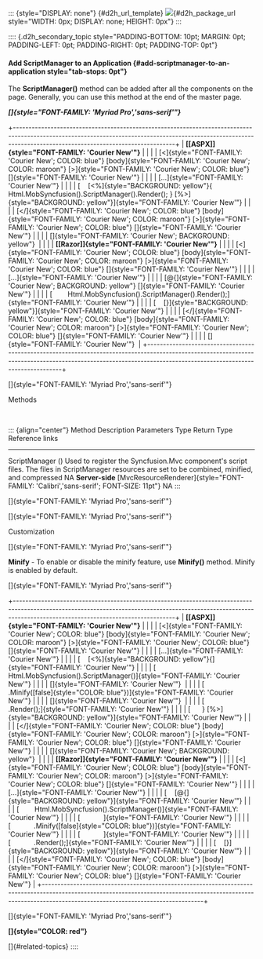 ::: {style="DISPLAY: none"}
[](ms-xhelp:///?Id=d2h_url_template){#d2h_url_template} ![](!package_url!){#d2h_package_url style="WIDTH: 0px; DISPLAY: none; HEIGHT: 0px"}
:::

:::: {.d2h_secondary_topic style="PADDING-BOTTOM: 10pt; MARGIN: 0pt; PADDING-LEFT: 0pt; PADDING-RIGHT: 0pt; PADDING-TOP: 0pt"}
#### Add ScriptManager to an Application {#add-scriptmanager-to-an-application style="tab-stops: 0pt"}

The **ScriptManager()** method can be added after all the components on the page. Generally, you can use this method at the end of the master page.

***[]{style="FONT-FAMILY: 'Myriad Pro','sans-serif'"}***  

+---------------------------------------------------------------------------------------------------------------------------------------------------------------------------------------------------------------+
| **[\[ASPX\]]{style="FONT-FAMILY: 'Courier New'"}**                                                                                                                                                            |
|                                                                                                                                                                                                               |
| [\<]{style="FONT-FAMILY: 'Courier New'; COLOR: blue"} [body]{style="FONT-FAMILY: 'Courier New'; COLOR: maroon"} [\>]{style="FONT-FAMILY: 'Courier New'; COLOR: blue"} []{style="FONT-FAMILY: 'Courier New'"}  |
|                                                                                                                                                                                                               |
| [...]{style="FONT-FAMILY: 'Courier New'"}                                                                                                                                                                     |
|                                                                                                                                                                                                               |
| [    [\<%]{style="BACKGROUND: yellow"}{ Html.MobSyncfusion().ScriptManager().Render(); } [%\>]{style="BACKGROUND: yellow"}]{style="FONT-FAMILY: 'Courier New'"}                                               |
|                                                                                                                                                                                                               |
| [\</]{style="FONT-FAMILY: 'Courier New'; COLOR: blue"} [body]{style="FONT-FAMILY: 'Courier New'; COLOR: maroon"} [\>]{style="FONT-FAMILY: 'Courier New'; COLOR: blue"} []{style="FONT-FAMILY: 'Courier New'"} |
|                                                                                                                                                                                                               |
| []{style="FONT-FAMILY: 'Courier New'; BACKGROUND: yellow"}                                                                                                                                                    |
|                                                                                                                                                                                                               |
| **[\[Razor\]]{style="FONT-FAMILY: 'Courier New'"}**                                                                                                                                                           |
|                                                                                                                                                                                                               |
| [\<]{style="FONT-FAMILY: 'Courier New'; COLOR: blue"} [body]{style="FONT-FAMILY: 'Courier New'; COLOR: maroon"} [\>]{style="FONT-FAMILY: 'Courier New'; COLOR: blue"} []{style="FONT-FAMILY: 'Courier New'"}  |
|                                                                                                                                                                                                               |
| [...]{style="FONT-FAMILY: 'Courier New'"}                                                                                                                                                                     |
|                                                                                                                                                                                                               |
| [\@{]{style="FONT-FAMILY: 'Courier New'; BACKGROUND: yellow"} []{style="FONT-FAMILY: 'Courier New'"}                                                                                                          |
|                                                                                                                                                                                                               |
| [        Html.MobSyncfusion().ScriptManager().Render();]{style="FONT-FAMILY: 'Courier New'"}                                                                                                                  |
|                                                                                                                                                                                                               |
| [    [}]{style="BACKGROUND: yellow"}]{style="FONT-FAMILY: 'Courier New'"}                                                                                                                                     |
|                                                                                                                                                                                                               |
| [\</]{style="FONT-FAMILY: 'Courier New'; COLOR: blue"} [body]{style="FONT-FAMILY: 'Courier New'; COLOR: maroon"} [\>]{style="FONT-FAMILY: 'Courier New'; COLOR: blue"} []{style="FONT-FAMILY: 'Courier New'"} |
|                                                                                                                                                                                                               |
| []{style="FONT-FAMILY: 'Courier New'"}                                                                                                                                                                        |
+---------------------------------------------------------------------------------------------------------------------------------------------------------------------------------------------------------------+

[]{style="FONT-FAMILY: 'Myriad Pro','sans-serif'"} 

Methods

 

::: {align="center"}
  Method             Description                                                                                                                                           Parameters   Type              Return Type                                                                           Reference links
  ------------------ ----------------------------------------------------------------------------------------------------------------------------------------------------- ------------ ----------------- ------------------------------------------------------------------------------------- -----------------
  ScriptManager ()   Used to register the Syncfusion.Mvc component's script files. The files in ScriptManager resources are set to be combined, minified, and compressed   NA           **Server-side**   [MvcResourceRenderer]{style="FONT-FAMILY: 'Calibri','sans-serif'; FONT-SIZE: 11pt"}   NA
:::

[]{style="FONT-FAMILY: 'Myriad Pro','sans-serif'"} 

[]{style="FONT-FAMILY: 'Myriad Pro','sans-serif'"} 

Customization

[]{style="FONT-FAMILY: 'Myriad Pro','sans-serif'"} 

**Minify** - To enable or disable the minify feature, use **Minify()** method. Minify is enabled by default.

[]{style="FONT-FAMILY: 'Myriad Pro','sans-serif'"} 

+---------------------------------------------------------------------------------------------------------------------------------------------------------------------------------------------------------------+
| **[\[ASPX\]]{style="FONT-FAMILY: 'Courier New'"}**                                                                                                                                                            |
|                                                                                                                                                                                                               |
| [\<]{style="FONT-FAMILY: 'Courier New'; COLOR: blue"} [body]{style="FONT-FAMILY: 'Courier New'; COLOR: maroon"} [\>]{style="FONT-FAMILY: 'Courier New'; COLOR: blue"} []{style="FONT-FAMILY: 'Courier New'"}  |
|                                                                                                                                                                                                               |
| [...]{style="FONT-FAMILY: 'Courier New'"}                                                                                                                                                                     |
|                                                                                                                                                                                                               |
| [    [\<%]{style="BACKGROUND: yellow"}{]{style="FONT-FAMILY: 'Courier New'"}                                                                                                                                  |
|                                                                                                                                                                                                               |
| [          Html.MobSyncfusion().ScriptManager()]{style="FONT-FAMILY: 'Courier New'"}                                                                                                                          |
|                                                                                                                                                                                                               |
| []{style="FONT-FAMILY: 'Courier New'"}                                                                                                                                                                        |
|                                                                                                                                                                                                               |
| [                 .Minify([false]{style="COLOR: blue"})]{style="FONT-FAMILY: 'Courier New'"}                                                                                                                  |
|                                                                                                                                                                                                               |
| []{style="FONT-FAMILY: 'Courier New'"}                                                                                                                                                                        |
|                                                                                                                                                                                                               |
| [                 .Render();]{style="FONT-FAMILY: 'Courier New'"}                                                                                                                                             |
|                                                                                                                                                                                                               |
| [      } [%\>]{style="BACKGROUND: yellow"}]{style="FONT-FAMILY: 'Courier New'"}                                                                                                                               |
|                                                                                                                                                                                                               |
| [\</]{style="FONT-FAMILY: 'Courier New'; COLOR: blue"} [body]{style="FONT-FAMILY: 'Courier New'; COLOR: maroon"} [\>]{style="FONT-FAMILY: 'Courier New'; COLOR: blue"} []{style="FONT-FAMILY: 'Courier New'"} |
|                                                                                                                                                                                                               |
| []{style="FONT-FAMILY: 'Courier New'; BACKGROUND: yellow"}                                                                                                                                                    |
|                                                                                                                                                                                                               |
| **[\[Razor\]]{style="FONT-FAMILY: 'Courier New'"}**                                                                                                                                                           |
|                                                                                                                                                                                                               |
| [\<]{style="FONT-FAMILY: 'Courier New'; COLOR: blue"} [body]{style="FONT-FAMILY: 'Courier New'; COLOR: maroon"} [\>]{style="FONT-FAMILY: 'Courier New'; COLOR: blue"} []{style="FONT-FAMILY: 'Courier New'"}  |
|                                                                                                                                                                                                               |
| [...]{style="FONT-FAMILY: 'Courier New'"}                                                                                                                                                                     |
|                                                                                                                                                                                                               |
| [    [\@{]{style="BACKGROUND: yellow"}]{style="FONT-FAMILY: 'Courier New'"}                                                                                                                                   |
|                                                                                                                                                                                                               |
| [        Html.MobSyncfusion().ScriptManager()]{style="FONT-FAMILY: 'Courier New'"}                                                                                                                            |
|                                                                                                                                                                                                               |
| [            ]{style="FONT-FAMILY: 'Courier New'"}                                                                                                                                                            |
|                                                                                                                                                                                                               |
| [            .Minify([false]{style="COLOR: blue"})]{style="FONT-FAMILY: 'Courier New'"}                                                                                                                       |
|                                                                                                                                                                                                               |
| [            ]{style="FONT-FAMILY: 'Courier New'"}                                                                                                                                                            |
|                                                                                                                                                                                                               |
| [            .Render();]{style="FONT-FAMILY: 'Courier New'"}                                                                                                                                                  |
|                                                                                                                                                                                                               |
| [    [}]{style="BACKGROUND: yellow"}]{style="FONT-FAMILY: 'Courier New'"}                                                                                                                                     |
|                                                                                                                                                                                                               |
| [\</]{style="FONT-FAMILY: 'Courier New'; COLOR: blue"} [body]{style="FONT-FAMILY: 'Courier New'; COLOR: maroon"} [\>]{style="FONT-FAMILY: 'Courier New'; COLOR: blue"} []{style="FONT-FAMILY: 'Courier New'"} |
+---------------------------------------------------------------------------------------------------------------------------------------------------------------------------------------------------------------+

[]{style="FONT-FAMILY: 'Myriad Pro','sans-serif'"} 

**[]{style="COLOR: red"}**  

[]{#related-topics}
::::

